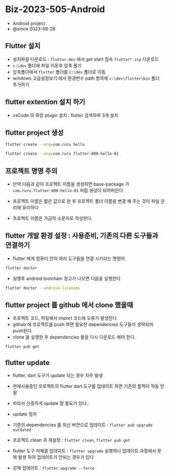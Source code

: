 # Biz-2023-505-Android

- Android project
- @since 2023-08-28

## Flutter 설치

- 설치파일 다운로드 : `flutter.dev` 에서 get start 접속 `flutter*.zip` 다운로드
- `c:\dev` 폴더에 파일 이동후 압축 풀기
- 압축폴더에서 `flutter` 폴더를 `c:\dev` 폴더로 이동
- windows 고급설정보기 에서 환경변수 path 항목에 `c:\dev\flutter\bin` 폴더 추가하기

## flutter extention 설치 하기

- vsCode 의 확장 plugin 설치 : flutter 검색하여 3개 설치

## flutter project 생성

```bash
flutter create --org=com.ruru hello

flutter create --org=com.ruru flutter-000-hello-01
```

## 프로젝트 명명 주의

- 만약 다음과 같이 프로젝트 이름을 생성하면 base-package 가 `com.ruru.flutter-000-hello-01` 처럼 생성이 되어버린다
- 프로젝트 이름은 짧은 값으로 한 후 프로젝트 폴더 이름을 변경 해 주는 것이 파일 관리에 유리하다

- 프로젝트 이름은 가급적 소문자로 작성한다.

## flutter 개발 환경 설정 : 사용준비, 기존의 다른 도구들과 연결하기

- flutter 에게 컴퓨터 안의 여러 도구들을 연결 시키라는 명령어

```bash
flutter doctor

```

- 실행후 android toolchain 경고가 나오면 다음을 실행한다

```bash
flutter doctor --android-licenses

```

## flutter project 를 github 에서 clone 했을때

- 프로젝트 코드, 파일에서 import 코드에 오류가 발생한다.
- github 에 프로젝트를 push 하면 필요한 dependencies 도구들이 생략되어 push된다.
- clone 을 실행한 후 dependencies 들을 다시 다운로드 해야 한다.

```bash
flutter pub get
```

## flutter update

- flutter, dart 도구가 update 되는 경우 자주 발생
- 현재사용중인 프로젝트의 flutter dart 도구를 업데이트 하면 기존의 플젝이 작동 안됨
- 따라서 신중하게 update 할 필요가 있다..

- update 절차
- 기존의 dependencies 를 최신 버전으로 업데이트 : `flutter pub upgrade outdated`
- 프로젝트 clean 과 재설정 : `flutter clean`, `flutter pub get`
- flutter 도구 자체를 업데이트 : `flutter upgrade` 실행하나 업데이트 과정에서 문제 발생 하여 업데이트가 안되는 경우가 있다
- 강제 업데이트 : `flutter upgrade --force`
